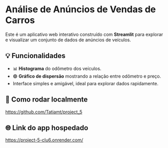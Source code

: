 # Análise de Anúncios de Vendas de Carros

Este é um aplicativo web interativo construído com **Streamlit** para explorar e visualizar um conjunto de dados de anúncios de veículos.

## 💡 Funcionalidades

- 📊 **Histograma** do odômetro dos veículos.
- 🟢 **Gráfico de dispersão** mostrando a relação entre odômetro e preço.
- Interface simples e amigável, ideal para explorar dados rapidamente.
  
## 🚀 Como rodar localmente
https://github.com/Tatiamt/project_5

## 🌐 Link do app hospedado
https://project-5-clu6.onrender.com/
